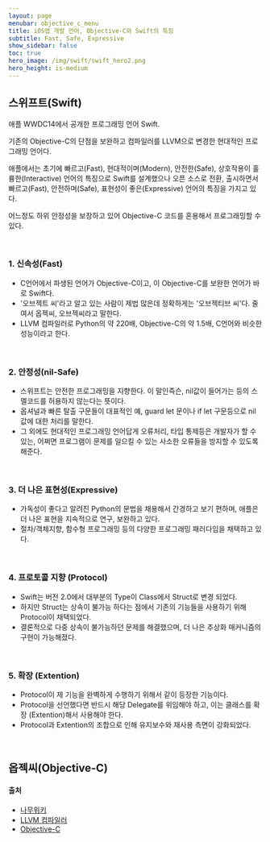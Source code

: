 ```yaml
---
layout: page
menubar: objective_c_menu
title: iOS앱 개발 언어, Objective-C와 Swift의 특징
subtitle: Fast, Safe, Expressive
show_sidebar: false
toc: true
hero_image: /img/swift/swift_hero2.png
hero_height: is-medium
---
```


## 스위프트(Swift)

애플 WWDC14에서 공개한 프로그래밍 언어 Swift.

기존의 Objective-C의 단점을 보완하고 컴파일러를 LLVM으로 변경한 현대적인 프로그래밍 언어다.

애플에서는 초기에 빠르고(Fast), 현대적이며(Modern), 안전한(Safe), 상호작용이 훌륭한(Interactive) 언어의 특징으로 Swift를 설계했으나 오픈 소스로 전환, 출시하면서 빠르고(Fast), 안전하며(Safe), 표현성이 좋은(Expressive) 언어의 특징을 가지고 있다.

어느정도 하위 안정성을 보장하고 있어 Objective-C 코드를 혼용해서 프로그래밍할 수 있다.

<br/>

### 1. 신속성(Fast)

- C언어에서 파생된 언어가 Objective-C이고, 이 Objective-C를 보완한 언어가 바로 Swift다.
- '오브젝트 씨'라고 알고 있는 사람이 제법 많은데 정확하게는 '오브젝티브 씨'다. 줄여서 옵젝씨, 오브젝씨라고 말한다.
- LLVM 컴파일러로 Python의 약 220배, Objective-C의 약 1.5배, C언어와 비슷한 성능이라고 한다.

<br/>

### 2. 안정성(nil-Safe)

- 스위프트는 안전한 프로그래밍을 지향한다. 이 말인즉슨, nil값이 들어가는 등의 스멜코드를 허용하지 않는다는 뜻이다.
- 옵셔널과 빠른 탈출 구문들이 대표적인 예, guard let 문이나 if let 구문등으로 nil값에 대한 처리를 말한다.
- 그 외에도 현대적인 프로그래밍 언어답게 오류처리, 타입 통제등은 개발자가 할 수 있는, 어쩌면 프로그램이 문제를 일으킬 수 있는 사소한 오류들을 방지할 수 있도록 해준다.

<br/>

### 3. 더 나은 표현성(Expressive)

- 가독성이 좋다고 알려진 Python의 문법을 채용해서 간경하고 보기 편하며, 애플은 더 나은 표현을 지속적으로 연구, 보완하고 있다.
- 절차/객체지향, 함수형 프로그래밍 등의 다양한 프로그래밍 패러다임을 채택하고 있다.

<br/>

### 4. 프로토콜 지향 (Protocol)
- Swift는 버전 2.0에서 대부분의 Type이 Class에서 Struct로 변경 되었다.
- 하지만 Struct는 상속이 불가능 하다는 점에서 기존의 기능들을 사용하기 위해 Protocol이 채택되었다.
- 결론적으로 다중 상속이 불가능하던 문제를 해결했으며, 더 나은 추상화 매커니즘의 구현이 가능해졌다.
 
<br/>

### 5. 확장 (Extention)
- Protocol이 제 기능을 완벽하게 수행하기 위해서 같이 등장한 기능이다.
- Protocol을 선언했다면 반드시 해당 Delegate를 위임해야 하고, 이는 클래스를 확장 (Extention)해서 사용해야 한다.
- Protocol과 Extention의 조합으로 인해 유지보수와 재사용 측면이 강화되었다.

<br/>

## 옵젝씨(Objective-C)

#### 출처
- [나무위키](https://namu.wiki/w/Swift)
- [LLVM 컴파일러](https://namu.wiki/w/LLVM)
- [Objective-C](https://namu.wiki/w/Objective-C)